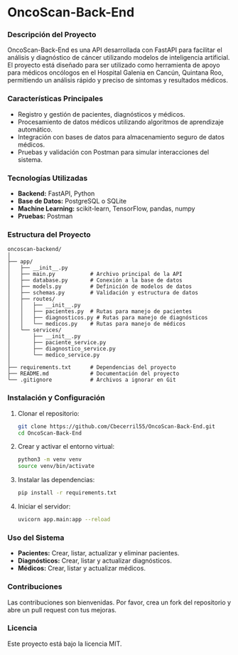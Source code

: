 # OncoScan-Back-End

### Descripción del Proyecto

OncoScan-Back-End es una API desarrollada con FastAPI para facilitar el análisis y diagnóstico de cáncer utilizando modelos de inteligencia artificial. El proyecto está diseñado para ser utilizado como herramienta de apoyo para médicos oncólogos en el Hospital Galenia en Cancún, Quintana Roo, permitiendo un análisis rápido y preciso de síntomas y resultados médicos.

### Características Principales

* Registro y gestión de pacientes, diagnósticos y médicos.
* Procesamiento de datos médicos utilizando algoritmos de aprendizaje automático.
* Integración con bases de datos para almacenamiento seguro de datos médicos.
* Pruebas y validación con Postman para simular interacciones del sistema.

### Tecnologías Utilizadas

* **Backend:** FastAPI, Python
* **Base de Datos:** PostgreSQL o SQLite
* **Machine Learning:** scikit-learn, TensorFlow, pandas, numpy
* **Pruebas:** Postman

### Estructura del Proyecto

```
oncoscan-backend/
│
├── app/
│   ├── __init__.py
│   ├── main.py           # Archivo principal de la API
│   ├── database.py       # Conexión a la base de datos
│   ├── models.py         # Definición de modelos de datos
│   ├── schemas.py        # Validación y estructura de datos
│   ├── routes/
│   │   ├── __init__.py
│   │   ├── pacientes.py  # Rutas para manejo de pacientes
│   │   ├── diagnosticos.py # Rutas para manejo de diagnósticos
│   │   └── medicos.py    # Rutas para manejo de médicos
│   └── services/
│       ├── __init__.py
│       ├── paciente_service.py
│       ├── diagnostico_service.py
│       └── medico_service.py
│
├── requirements.txt      # Dependencias del proyecto
├── README.md             # Documentación del proyecto
└── .gitignore            # Archivos a ignorar en Git
```

### Instalación y Configuración

1. Clonar el repositorio:

   ```bash
   git clone https://github.com/Cbecerril55/OncoScan-Back-End.git
   cd OncoScan-Back-End
   ```
2. Crear y activar el entorno virtual:

   ```bash
   python3 -m venv venv
   source venv/bin/activate
   ```
3. Instalar las dependencias:

   ```bash
   pip install -r requirements.txt
   ```
4. Iniciar el servidor:

   ```bash
   uvicorn app.main:app --reload
   ```

### Uso del Sistema

* **Pacientes:** Crear, listar, actualizar y eliminar pacientes.
* **Diagnósticos:** Crear, listar y actualizar diagnósticos.
* **Médicos:** Crear, listar y actualizar médicos.

### Contribuciones

Las contribuciones son bienvenidas. Por favor, crea un fork del repositorio y abre un pull request con tus mejoras.

### Licencia

Este proyecto está bajo la licencia MIT.
